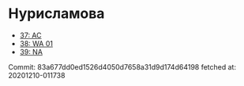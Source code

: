# Нурисламова
- [37: AC](37.md)
- [38: WA 01](38.md)
- [39: NA](39.md)

Commit: 83a677dd0ed1526d4050d7658a31d9d174d64198
 fetched at: 20201210-011738
